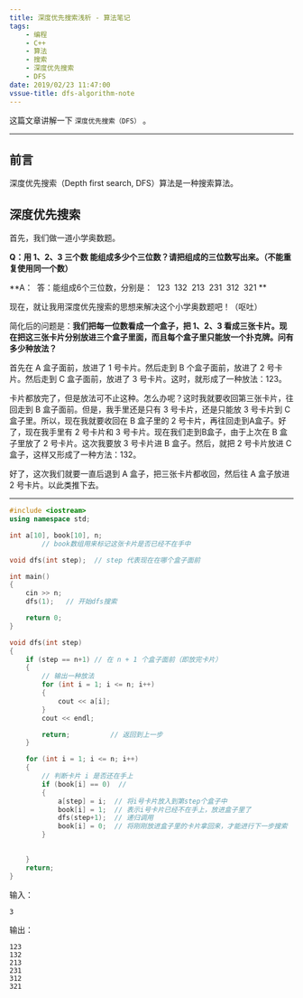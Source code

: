 ```yaml
---
title: 深度优先搜索浅析 - 算法笔记
tags: 
    - 编程
    - C++
    - 算法
    - 搜索
    - 深度优先搜索
    - DFS
date: 2019/02/23 11:47:00
vssue-title: dfs-algorithm-note
---
```


这篇文章讲解一下 `深度优先搜索（DFS）` 。

<!-- More --> <!-- more -->

------

## 前言

深度优先搜索（Depth first search, DFS）算法是一种搜索算法。

## 深度优先搜索

首先，我们做一道小学奥数题。

**Q：用 1、2、3 三个数 能组成多少个三位数？请把组成的三位数写出来。（不能重复使用同一个数）**

**A： 
​	答：能组成6个三位数，分别是：
​	123
​	132
​	213
​	231
​	312 
​	321
**

现在，就让我用深度优先搜索的思想来解决这个小学奥数题吧！（呕吐）

简化后的问题是：**我们把每一位数看成一个盒子，把 1、2、3 看成三张卡片。现在把这三张卡片分别放进三个盒子里面，而且每个盒子里只能放一个扑克牌。问有多少种放法？**

首先在 A 盒子面前，放进了 1 号卡片。然后走到 B 个盒子面前，放进了 2 号卡片。然后走到 C 盒子面前，放进了 3 号卡片。这时，就形成了一种放法：123。

卡片都放完了，但是放法可不止这种。怎么办呢？这时我就要收回第三张卡片，往回走到 B 盒子面前。但是，我手里还是只有 3 号卡片，还是只能放 3 号卡片到 C 盒子里。所以，现在我就要收回在 B 盒子里的 2 号卡片，再往回走到A盒子。好了，现在我手里有 2 号卡片和 3 号卡片。现在我们走到B盒子，由于上次在 B 盒子里放了 2 号卡片。这次我要放 3 号卡片进 B 盒子。然后，就把 2 号卡片放进 C 盒子，这样又形成了一种方法：132。

好了，这次我们就要一直后退到 A 盒子，把三张卡片都收回，然后往 A 盒子放进 2 号卡片。以此类推下去。

------

```cpp
#include <iostream>
using namespace std;

int a[10], book[10], n;
        // book数组用来标记这张卡片是否已经不在手中

void dfs(int step);  // step 代表现在在哪个盒子面前

int main()
{
	cin >> n;
	dfs(1);   // 开始dfs搜索

	return 0;
}

void dfs(int step)
{
	if (step == n+1) // 在 n + 1 个盒子面前（即放完卡片）
	{
		// 输出一种放法
		for (int i = 1; i <= n; i++)
		{
			cout << a[i]; 
		}
		cout << endl;

		return;          // 返回到上一步
	}

	for (int i = 1; i <= n; i++)
	{
		// 判断卡片 i 是否还在手上
		if (book[i] == 0)  //
		{
			a[step] = i;  // 将i号卡片放入到第step个盒子中
			book[i] = 1;  // 表示i号卡片已经不在手上，放进盒子里了
			dfs(step+1);  // 递归调用
			book[i] = 0;  // 将刚刚放进盒子里的卡片拿回来，才能进行下一步搜索
		}

		
	}
	return;
}
```

输入：

```
3
```

输出：

```
123
132
213
231
312
321
```


<Vssue title="dfs-algorithm-note" />